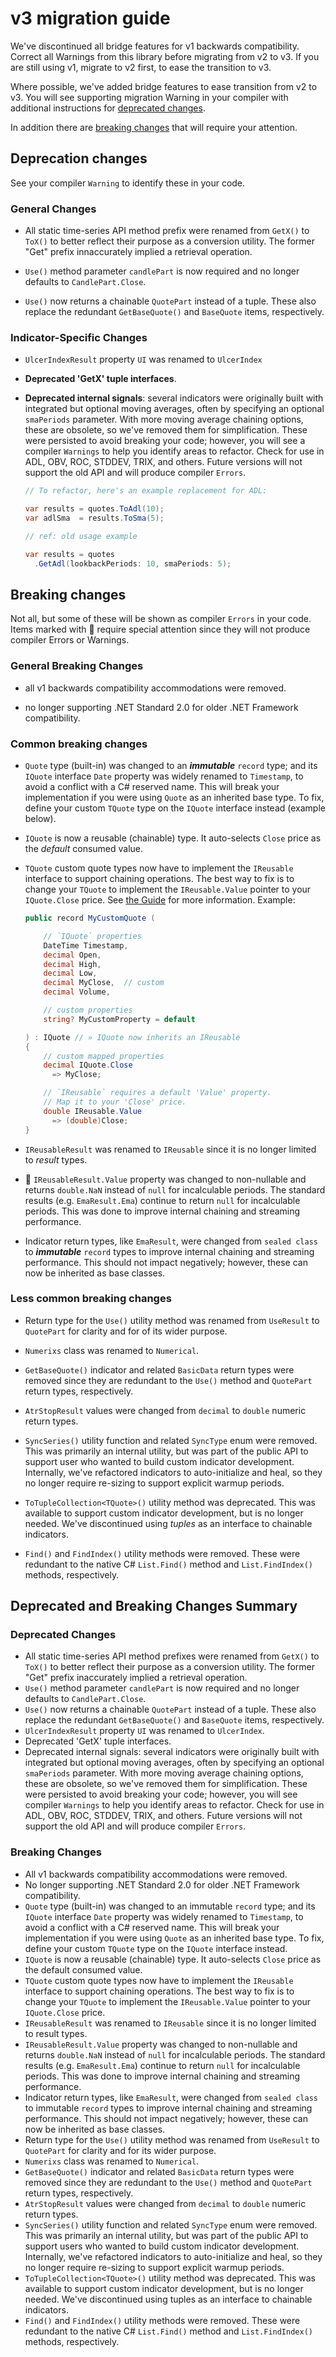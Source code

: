 # v3 migration guide

We've discontinued all bridge features for v1 backwards compatibility.
Correct all Warnings from this library before migrating from v2 to v3.
If you are still using v1, migrate to v2 first, to ease the transition to v3.

Where possible, we've added bridge features to ease transition from v2 to v3.
You will see supporting migration Warning in your compiler with additional instructions for [deprecated changes](#deprecation-changes).

In addition there are [breaking changes](#breaking-changes) that will require your attention.

## Deprecation changes

See your compiler `Warning` to identify these in your code.

### General Changes

- All static time-series API method prefix were renamed from `GetX()` to `ToX()` to better reflect their purpose as a conversion utility.  The former "Get" prefix innaccurately implied a retrieval operation.

- `Use()` method parameter `candlePart` is now required and no longer defaults to `CandlePart.Close`.
- `Use()` now returns a chainable `QuotePart` instead of a tuple.  These also replace the redundant `GetBaseQuote()` and `BaseQuote` items, respectively.

### Indicator-Specific Changes

- `UlcerIndexResult` property `UI` was renamed to `UlcerIndex`

- **Deprecated 'GetX' tuple interfaces**.

- **Deprecated internal signals**: several indicators were originally built with integrated but optional
  moving averages, often by specifying an optional `smaPeriods` parameter.  With more moving average chaining options,
  these are obsolete, so we've removed them for simplification.  These were persisted to avoid breaking your code;
  however, you will see a compiler `Warnings` to help you identify areas to refactor.  Check for use in ADL, OBV, ROC, STDDEV, TRIX, and others.
  Future versions will not support the old API and will produce compiler `Errors`.

  ```csharp
  // To refactor, here's an example replacement for ADL:

  var results = quotes.ToAdl(10);
  var adlSma  = results.ToSma(5);

  // ref: old usage example

  var results = quotes
    .GetAdl(lookbackPeriods: 10, smaPeriods: 5);
  ```

## Breaking changes

Not all, but some of these will be shown as compiler `Errors` in your code.
Items marked with &#128681; require special attention since they will not produce compiler Errors or Warnings.

### General Breaking Changes

- all v1 backwards compatibility accommodations were removed.

- no longer supporting .NET Standard 2.0 for older .NET Framework compatibility.

### Common breaking changes

- `Quote` type (built-in) was changed to an _**immutable**_ `record` type; and its `IQuote` interface `Date` property was widely renamed to `Timestamp`, to avoid a conflict with a C# reserved name.  This will break your implementation if you were using `Quote` as an inherited base type.  To fix, define your custom `TQuote` type on the `IQuote` interface instead (example below).

- `IQuote` is now a reusable (chainable) type.  It auto-selects `Close` price as the _default_ consumed value.

- `TQuote` custom quote types now have to implement the `IReusable` interface to support chaining operations.  The best way to fix is to change your `TQuote` to implement the `IReusable.Value` pointer to your `IQuote.Close` price. See [the Guide](/guide) for more information.  Example:

  ```csharp
  public record MyCustomQuote (

      // `IQuote` properties
      DateTime Timestamp,
      decimal Open,
      decimal High,
      decimal Low,
      decimal MyClose,  // custom
      decimal Volume,

      // custom properties
      string? MyCustomProperty = default

  ) : IQuote // » IQuote now inherits an IReusable
  {
      // custom mapped properties
      decimal IQuote.Close
        => MyClose;

      // `IReusable` requires a default 'Value' property.
      // Map it to your 'Close' price.
      double IReusable.Value
        => (double)Close;
  }
  ```

- `IReusableResult` was renamed to `IReusable` since it is no longer limited to _result_ types.

- &#128681; `IReusableResult.Value` property was changed to non-nullable and returns `double.NaN` instead of `null` for incalculable periods.  The standard results (e.g. `EmaResult.Ema`) continue to return `null` for incalculable periods.  This was done to improve internal chaining and streaming performance.

- Indicator return types, like `EmaResult`, were changed from `sealed class` to _**immutable**_ `record` types to improve internal chaining and streaming performance.  This should not impact negatively; however, these can now be inherited as base classes.

### Less common breaking changes

- Return type for the `Use()` utility method was renamed from `UseResult` to `QuotePart` for clarity and for of its wider purpose.

- `Numerixs` class was renamed to `Numerical`.

- `GetBaseQuote()` indicator and related `BasicData` return types were removed since they are redundant to the `Use()` method and `QuotePart` return types, respectively.

- `AtrStopResult` values were changed from `decimal` to `double` numeric return types.

- `SyncSeries()` utility function and related `SyncType` enum were removed.  This was primarily an internal utility, but was part of the public API to support user who wanted to build custom indicator development.  Internally, we've refactored indicators to auto-initialize and heal, so they no longer require re-sizing to support explicit warmup periods.

- `ToTupleCollection<TQuote>()` utility method was deprecated.  This was available to support custom indicator development, but is no longer needed.  We've discontinued using _tuples_ as an interface to chainable indicators.

- `Find()` and `FindIndex()` utility methods were removed.  These were redundant to the native C# `List.Find()` method and `List.FindIndex()` methods, respectively.

## Deprecated and Breaking Changes Summary

### Deprecated Changes

- All static time-series API method prefixes were renamed from `GetX()` to `ToX()` to better reflect their purpose as a conversion utility. The former "Get" prefix inaccurately implied a retrieval operation.
- `Use()` method parameter `candlePart` is now required and no longer defaults to `CandlePart.Close`.
- `Use()` now returns a chainable `QuotePart` instead of a tuple. These also replace the redundant `GetBaseQuote()` and `BaseQuote` items, respectively.
- `UlcerIndexResult` property `UI` was renamed to `UlcerIndex`.
- Deprecated 'GetX' tuple interfaces.
- Deprecated internal signals: several indicators were originally built with integrated but optional moving averages, often by specifying an optional `smaPeriods` parameter. With more moving average chaining options, these are obsolete, so we've removed them for simplification. These were persisted to avoid breaking your code; however, you will see compiler `Warnings` to help you identify areas to refactor. Check for use in ADL, OBV, ROC, STDDEV, TRIX, and others. Future versions will not support the old API and will produce compiler `Errors`.

### Breaking Changes

- All v1 backwards compatibility accommodations were removed.
- No longer supporting .NET Standard 2.0 for older .NET Framework compatibility.
- `Quote` type (built-in) was changed to an immutable `record` type; and its `IQuote` interface `Date` property was widely renamed to `Timestamp`, to avoid a conflict with a C# reserved name. This will break your implementation if you were using `Quote` as an inherited base type. To fix, define your custom `TQuote` type on the `IQuote` interface instead.
- `IQuote` is now a reusable (chainable) type. It auto-selects `Close` price as the default consumed value.
- `TQuote` custom quote types now have to implement the `IReusable` interface to support chaining operations. The best way to fix is to change your `TQuote` to implement the `IReusable.Value` pointer to your `IQuote.Close` price.
- `IReusableResult` was renamed to `IReusable` since it is no longer limited to result types.
- `IReusableResult.Value` property was changed to non-nullable and returns `double.NaN` instead of `null` for incalculable periods. The standard results (e.g. `EmaResult.Ema`) continue to return `null` for incalculable periods. This was done to improve internal chaining and streaming performance.
- Indicator return types, like `EmaResult`, were changed from `sealed class` to immutable `record` types to improve internal chaining and streaming performance. This should not impact negatively; however, these can now be inherited as base classes.
- Return type for the `Use()` utility method was renamed from `UseResult` to `QuotePart` for clarity and for its wider purpose.
- `Numerixs` class was renamed to `Numerical`.
- `GetBaseQuote()` indicator and related `BasicData` return types were removed since they are redundant to the `Use()` method and `QuotePart` return types, respectively.
- `AtrStopResult` values were changed from `decimal` to `double` numeric return types.
- `SyncSeries()` utility function and related `SyncType` enum were removed. This was primarily an internal utility, but was part of the public API to support users who wanted to build custom indicator development. Internally, we've refactored indicators to auto-initialize and heal, so they no longer require re-sizing to support explicit warmup periods.
- `ToTupleCollection<TQuote>()` utility method was deprecated. This was available to support custom indicator development, but is no longer needed. We've discontinued using tuples as an interface to chainable indicators.
- `Find()` and `FindIndex()` utility methods were removed. These were redundant to the native C# `List.Find()` method and `List.FindIndex()` methods, respectively.
